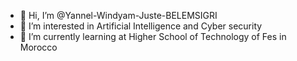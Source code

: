 - 👋 Hi, I’m @Yannel-Windyam-Juste-BELEMSIGRI
- 👀 I’m interested in Artificial Intelligence and Cyber security
- 🌱 I’m currently learning at Higher School of Technology of Fes in Morocco
